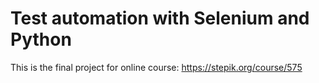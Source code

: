 # Test automation with Selenium and Python

This is the final project for online course: https://stepik.org/course/575
